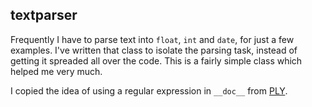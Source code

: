 ## textparser

Frequently I have to parse text into `float`, `int` and `date`, for just a few examples.
I've written that class to isolate the parsing task, instead of getting it spreaded all over the code.
This is a fairly simple class which helped me very much.

I copied the idea of using a regular expression in `__doc__` from [PLY](http://www.dabeaz.com/ply/).